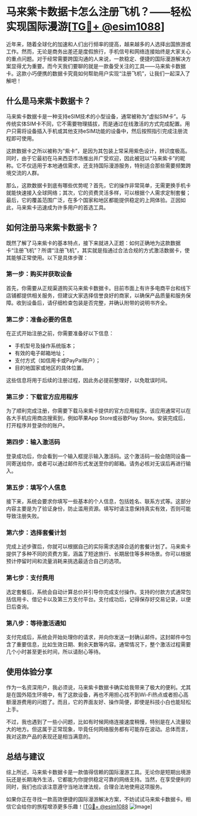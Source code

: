 # 马来紫卡数据卡怎么注册飞机？——轻松实现国际漫游[[TG💪+ @esim1088](https://t.me/s/esim1088)]

近年来，随着全球化的加速和人们出行频率的提高，越来越多的人选择出国旅游或工作。然而，无论是商务出差还是度假旅行，手机信号和网络连接始终是大家关心的重点问题。对于经常需要跨国沟通的人来说，一款稳定、便捷的国际漫游解决方案显得尤为重要。而今天我们要聊的就是一款备受关注的工具——马来紫卡数据卡。这款小巧便携的数据卡究竟如何帮助用户实现“注册飞机”，让我们一起深入了解吧！

## 什么是马来紫卡数据卡？

马来紫卡数据卡是一种支持eSIM技术的小型设备，通常被称为“虚拟SIM卡”。与传统实体SIM卡不同，它不需要物理插拔，而是通过在线激活的方式完成配置。用户只需将设备插入手机或其他支持eSIM功能的设备中，然后按照指引完成注册流程即可使用。

这款数据卡之所以被称为“紫卡”，是因为其包装上常采用紫色设计，辨识度极高。同时，由于它最初在马来西亚市场推出并广受欢迎，因此被冠以“马来紫卡”的昵称。它不仅适用于本地通信需求，还支持国际漫游服务，特别适合那些需要频繁跨境交流的人群。

那么，这款数据卡到底有哪些优势呢？首先，它的操作非常简单，无需更换手机卡就能快速接入全球网络；其次，它的资费灵活多样，可以根据个人需求定制套餐；最后，它的覆盖范围广泛，在多个国家和地区都能提供稳定的上网体验。正因如此，马来紫卡迅速成为许多用户的首选工具。

## 如何注册马来紫卡数据卡？

既然了解了马来紫卡的基本特点，接下来就进入正题：如何正确地为这款数据卡“注册飞机”？所谓“注册飞机”，其实就是指通过合法合规的方式激活数据卡，使其能够正常使用。以下是具体步骤：

### 第一步：购买并获取设备

首先，你需要从正规渠道购买马来紫卡数据卡。目前市面上有许多电商平台和线下店铺都提供相关服务，但建议大家选择信誉良好的商家，以确保产品质量和服务保障。收到设备后，请仔细检查包装是否完整，并确认附带的说明书齐全。

### 第二步：准备必要的信息

在正式开始注册之前，你需要准备好以下信息：
- 手机型号及操作系统版本；
- 有效的电子邮箱地址；
- 支付方式（如信用卡或PayPal账户）；
- 目的地国家或地区的具体位置。

这些信息将用于后续的注册过程，因此务必提前整理好，以免耽误时间。

### 第三步：下载官方应用程序

为了顺利完成注册，你需要下载马来紫卡提供的官方应用程序。该应用通常可以在各大手机应用商店搜索到，例如苹果App Store或谷歌Play Store。安装完成后，打开程序并登录你的账户。

### 第四步：输入激活码

登录成功后，你会看到一个输入框提示输入激活码。这个激活码一般会随同设备一同寄送给你，或者可以通过邮件形式发送至你的邮箱。请务必核对无误后再进行输入。

### 第五步：填写个人信息

接下来，系统会要求你填写一些基本的个人信息，包括姓名、联系方式等。这部分内容主要是为了验证身份，防止滥用资源。填写时请注意保持真实有效，否则可能导致注册失败。

### 第六步：选择套餐计划

完成上述步骤后，你就可以根据自己的实际需求选择合适的套餐计划了。马来紫卡提供了多种不同的资费方案，涵盖了短途旅行、长期居住等多种场景。你可以根据预计停留时间和流量消耗来挑选最适合自己的选项。

### 第七步：支付费用

选定套餐后，系统会自动计算总价并引导你完成支付操作。支持的付款方式通常包括信用卡、借记卡以及第三方支付平台。支付成功后，记得保存好交易记录，以便日后查询。

### 第八步：等待激活通知

支付完成后，系统会开始处理你的请求，并向你发送一封确认邮件。这封邮件中包含了重要信息，比如生效日期、剩余天数等内容。通常情况下，整个激活过程需要几个小时甚至更长时间，所以请耐心等待。

## 使用体验分享

作为一名资深用户，我必须说，马来紫卡数据卡确实给我带来了极大的便利。尤其是在国外陌生环境中，有了这款设备，再也不用担心找不到Wi-Fi热点或者担心高额漫游费用的问题了。而且，它的界面友好、操作简便，即使是科技小白也能轻松上手。

不过，我也遇到了一些小问题，比如有时候网络连接速度稍慢，特别是在人流量较大的地方。但这属于正常现象，毕竟任何网络服务都有可能存在波动。总体而言，我对这款产品的表现还是相当满意的。

## 总结与建议

综上所述，马来紫卡数据卡是一款值得信赖的国际漫游工具。无论你是短期出境游玩还是长期海外生活，它都能为你提供稳定可靠的网络支持。当然，在享受便利的同时，我们也应该注意遵守当地法律法规，合理合法地使用这项服务。

如果你正在寻找一款高效便捷的国际漫游解决方案，不妨试试马来紫卡数据卡。相信它会给你的旅程增添更多乐趣！[[TG💪+ @esim1088](https://t.me/s/esim1088) ![Image](https://i.postimg.cc/4NQfJmqS/Snipaste-2025-05-13-00-14-12.png)]